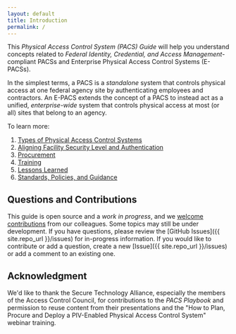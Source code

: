 ```yaml
---
layout: default
title: Introduction
permalink: /
---
```


This _Physical Access Control System (PACS) Guide_ will help you understand concepts related to _Federal Identity, Credential, and Access Management_-compliant PACSs and Enterprise Physical Access Control Systems (E-PACSs). 

In the simplest terms, a PACS is a *standalone* system that controls physical access at one federal agency site by authenticating employees and contractors. An E-PACS extends the concept of a PACS to instead act as a unified,  *enterprise-wide* system that controls physical access at most (or all) sites that belong to an agency. 

To learn more:

1. [Types of Physical Access Control Systems]({{site.baseurl}}/pacs/)
1. [Aligning Facility Security Level and Authentication]({{site.baseurl}}/alignfslandauth/)
1. [Procurement]({{site.baseurl}}/procure/)
1. [Training]({{site.baseurl}}/train/)
1. [Lessons Learned]({{site.baseurl}}/lessonslearned/)
1. [Standards, Policies, and Guidance]({{site.baseurl}}/standards/)

## Questions and Contributions
This guide is open source and a _work in progress_, and we [welcome contributions]({{site.baseurl}}/contribute/) from our colleagues. Some topics may still be under development. If you have questions, please review the [GitHub Issues]({{ site.repo_url }}/issues) for in-progress information. If you would like to contribute or add a question, create a new [Issue]({{ site.repo_url }}/issues) or add a comment to an existing one. 

## Acknowledgment
We'd like to thank the Secure Technology Alliance, especially the members of the Access Control Council, for contributions to the *PACS Playbook* and permission to reuse content from their presentations and the "How to Plan, Procure and Deploy a PIV-Enabled Physical Access Control System" webinar training.  
